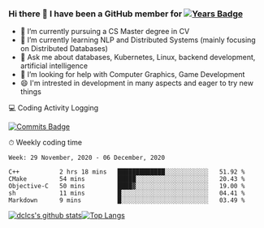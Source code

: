 ### Hi there 👋 I have been a GitHub member for [![Years Badge](https://badges.pufler.dev/years/dclcs)](https://badges.pufler.dev)

- 🔭 I’m currently pursuing a CS Master degree in CV
- 🌱 I’m currently learning NLP and Distributed Systems (mainly focusing on Distributed Databases)
- 💬 Ask me about databases, Kubernetes, Linux, backend development, artificial intelligence
- 🤔 I’m looking for help with Computer Graphics, Game Development
- 😄 I'm intrested in development in many aspects and eager to try new things

<!--
**dclcs/dclcs** is a ✨ _special_ ✨ repository because its `README.md` (this file) appears on your GitHub profile.

Here are some ideas to get you started:
- 👯 I’m looking to collaborate on ...
- 🤔 I’m looking for help with ...
- 📫 How to reach me: ...
- 😄 Pronouns: ...
- ⚡ Fun fact: ...
-->

💻 Coding Activity Logging

[![Commits Badge](https://badges.pufler.dev/commits/weekly/dclcs)](https://badges.pufler.dev)

⏱ Weekly coding time
<!-- Generated By https://github.com/athul/waka-readme -->
<!--START_SECTION:waka-->
```text
Week: 29 November, 2020 - 06 December, 2020

C++           2 hrs 18 mins   █████████████░░░░░░░░░░░░   51.92 % 
CMake         54 mins         █████░░░░░░░░░░░░░░░░░░░░   20.43 % 
Objective-C   50 mins         ████▓░░░░░░░░░░░░░░░░░░░░   19.00 % 
sh            11 mins         █░░░░░░░░░░░░░░░░░░░░░░░░   04.41 % 
Markdown      9 mins          █░░░░░░░░░░░░░░░░░░░░░░░░   03.49 % 
```
<!--END_SECTION:waka-->

[![dclcs's github stats](https://github-readme-stats.vercel.app/api?username=dclcs)](https://github.com/anuraghazra/github-readme-stats)[![Top Langs](https://github-readme-stats.vercel.app/api/top-langs/?username=dclcs&layout=compact)](https://github.com/anuraghazra/github-readme-stats)
